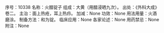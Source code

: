 序号：10338
名称：火醋锭子
组成：大黄（用醋浸晒九次）。
出处：《外科大成》卷二。
主治：面上热疮，耳上热疖。
加减：None
功效：None
用法用量：火酒磨涂。
制备方法：和为锭。
临床应用：None
各家论述：None
用药禁忌：None
附注：None
